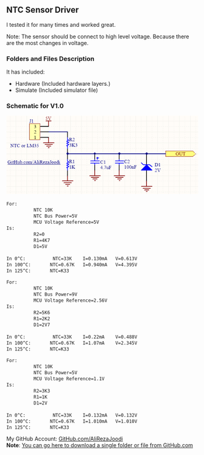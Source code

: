 ##  NTC Sensor Driver
I tested it for many times and worked great.

Note:	The sensor should be connect to high level voltage. Because there are the most changes in voltage.

### Folders and Files Description
It has included:
- Hardware (Included hardware layers.)
- Simulate (Included simulator file)

### Schematic for V1.0
![](Hardware/V4.0.png)

```
For: 
	      NTC 10K
	      NTC Bus Power=5V
	      MCU Voltage Reference=5V
Is:
	      R2=0
	      R1=4K7
	      D1=5V

In 0^C: 	     NTC=33K	I=0.130mA	V=0.613V		
In 100^C:       NTC=0.67K	I=0.940mA	V=4.395V	
In 125^C:       NTC=K33
```
```
For: 
	      NTC 10K
	      NTC Bus Power=9V
	      MCU Voltage Reference=2.56V
Is:
	      R2=5K6
	      R1=2K2
	      D1=2V7

In 0^C: 	     NTC=33K	I=0.22mA	V=0.488V		
In 100^C:       NTC=0.67K	I=1.07mA	V=2.345V	
In 125^C:       NTC=K33
```
```
For: 
	      NTC 10K
	      NTC Bus Power=5V
	      MCU Voltage Reference=1.1V
Is:
	      R2=3K3
	      R1=1K
	      D1=2V

In 0^C: 	     NTC=33K	I=0.132mA	V=0.132V		
In 100^C:       NTC=0.67K	I=1.010mA	V=1.010V	
In 125^C:       NTC=K33
```

My GitHub Account: [GitHub.com/AliRezaJoodi](https://github.com/AliRezaJoodi)  
**Note**: [You can go here to download a single folder or file from GitHub.com](https://minhaskamal.github.io/DownGit/#/home)
